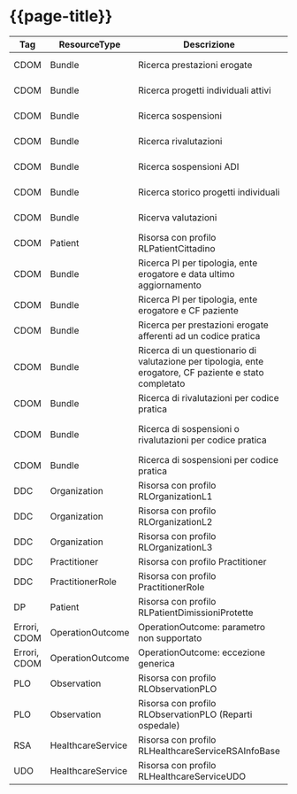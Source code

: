 # {{page-title}}

| Tag | ResourceType | Descrizione | Link Simplifier |
|---|---|---|---|
| CDOM | Bundle | Ricerca prestazioni erogate | {{link:ffe258ee-989e-11ed-a8fc-0242ac120002, text:link}} |
| CDOM | Bundle | Ricerca progetti individuali attivi | {{link:10bb101f-a121-4264-a920-67be9cb82c74, text:link}} |
| CDOM | Bundle | Ricerca sospensioni | {{link:99e55290-98a7-11ed-a8fc-0242ac120002, text:link}} |
| CDOM | Bundle | Ricerca rivalutazioni | {{link:99e55291-98a7-11ed-a8fc-0242ac120002, text:link}} |
| CDOM | Bundle | Ricerca sospensioni ADI | {{link:8109d344-98a8-11ed-a8fc-0242ac120002, text:link}} |
| CDOM | Bundle | Ricerca storico progetti individuali | {{link:10bb101f-a121-4264-a920-67be9cb82c74, text:link}} |
| CDOM | Bundle | Ricerva valutazioni | {{link:c0996f74-9812-11ed-a8fc-0242ac120002, text:link}} |
| CDOM | Patient | Risorsa con profilo RLPatientCittadino | {{link:esempio-Patient-Cittadino, text:link}} |
| CDOM | Bundle | Ricerca PI per tipologia, ente erogatore e data ultimo   aggiornamento  | {{link:esempio-Bundle-InterrogazioneCarePlan-1, text:link}} |
| CDOM | Bundle | Ricerca PI per tipologia, ente erogatore e CF paziente | {{link:esempio-Bundle-InterrogazioneCarePlan-2, text:link}} |
| CDOM | Bundle | Ricerca per prestazioni erogate afferenti ad un codice pratica | {{link:esempio-Bundle-InterrogazioneProcedure-1, text:link}} |
| CDOM | Bundle | Ricerca di un questionario di valutazione per tipologia, ente   erogatore, CF paziente e stato completato | {{link:esempio-Bundle-InterrogazioneQuestionnaireResponse-1,   text:link}} |
| CDOM | Bundle | Ricerca di rivalutazioni per codice pratica | {{link:esempio-Bundle-InterrogazioneServiceRequestRivalutazione-1,   text:link}} |
| CDOM | Bundle | Ricerca di sospensioni o rivalutazioni per codice pratica | {{link:esempio-Bundle-InterrogazioneServiceRequestRivalutazioneESospensioni,   text:link}} |
| CDOM | Bundle | Ricerca di sospensioni per codice pratica | {{link:esempio-Bundle-InterrogazioneServiceRequestSospensione-1,   text:link}} |
| DDC | Organization | Risorsa con profilo RLOrganizationL1 | {{link:esempio-RLOrganizationL1, text:link}} |
| DDC | Organization | Risorsa con profilo RLOrganizationL2 | {{link:esempio-RLOrganizationL2, text:link}} |
| DDC | Organization | Risorsa con profilo RLOrganizationL3 | {{link:esempio-RLOrganizationL3, text:link}} |
| DDC | Practitioner | Risorsa con profilo Practitioner | {{link:esempio-Practitioner, text:link}} |
| DDC | PractitionerRole | Risorsa con profilo PractitionerRole | {{link:esempio-PractitionerRole, text:link}} |
| DP | Patient | Risorsa con profilo RLPatientDimissioniProtette | {{link:esempio-Patient-DimissioniProtette, text:link}} |
| Errori, CDOM | OperationOutcome | OperationOutcome: parametro non supportato | {{link:Esempi-Example-searchfail, text:link}} |
| Errori, CDOM | OperationOutcome | OperationOutcome: eccezione generica | {{link:Esempi-Example-exception, text:link}} |
| PLO | Observation | Risorsa con profilo RLObservationPLO | {{link:esempio-PLO, text:link}} |
| PLO | Observation | Risorsa con profilo RLObservationPLO (Reparti ospedale) | {{link:esempio-PLO-RepartiOspedale, text:link}} |
| RSA | HealthcareService | Risorsa con profilo RLHealthcareServiceRSAInfoBase | {{link:esempio-RSAInfoBase, text:link}} |
| UDO | HealthcareService | Risorsa con profilo RLHealthcareServiceUDO | {{link:esempio-UDO, text:link}} |





